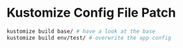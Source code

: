 # Kustomize Config File Patch

```bash
kustomize build base/ # have a look at the base
kustomize build env/test/ # overwrite the app config
```